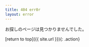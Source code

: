 ```yaml
---
title: 404 err0r
layout: error
---
```


お探しのページは見つかりませんでした。


[return to top]({{ site.url }}){: .action}
